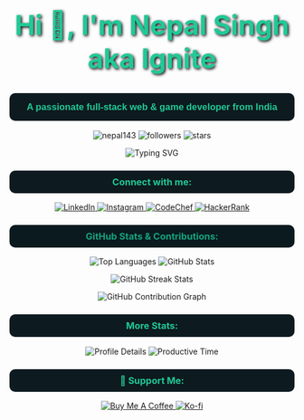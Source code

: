 <!-- Header with Cool GIF -->
<h1 align="center" style="font-size: 48px; color: #20c997; text-shadow: 2px 2px 5px #000;">
  Hi 👋, I'm Nepal Singh aka Ignite
</h1>
<h3 align="center" style="font-family: 'Arial', sans-serif; background-color: #0d1a1f; padding: 15px; border-radius: 10px; color: #20c997;">
  A passionate full-stack web & game developer from India
</h3>

<p align="center">
  <img src="https://komarev.com/ghpvc/?username=nepal143&label=Profile%20views&color=20c997&style=flat" alt="nepal143" />
  <img src="https://img.shields.io/github/followers/nepal143?label=Follow%20Me&color=20c997&style=flat-square" alt="followers">
  <img src="https://img.shields.io/github/stars/nepal143?label=Stars&color=20c997&style=flat-square" alt="stars">
</p>

<div align="center">
  <img src="https://readme-typing-svg.herokuapp.com?font=Fira+Code&color=%2320C997&size=22&center=true&vCenter=true&width=550&lines=React+Developer;Node.js+Enthusiast;Full+Stack+Expert;Game+Developer;Always+Learning;Exploring+AI+%26+VR" alt="Typing SVG" />
</div>

<h3 align="center" style="background-color: #0d1a1f; padding: 10px; border-radius: 10px; color: #20c997;">
  Connect with me:
</h3>
<p align="center">
  <a href="https://linkedin.com/in/nepal-singh-580b45249" target="_blank">
    <img src="https://img.shields.io/badge/LinkedIn-%230077B5.svg?style=for-the-badge&logo=linkedin&logoColor=white" alt="LinkedIn">
  </a>
  <a href="https://instagram.com/ignite_ns" target="_blank">
    <img src="https://img.shields.io/badge/Instagram-%23E4405F.svg?style=for-the-badge&logo=instagram&logoColor=white" alt="Instagram">
  </a>
  <a href="https://www.codechef.com/users/ignite_n" target="_blank">
    <img src="https://img.shields.io/badge/CodeChef-brown?style=for-the-badge&logo=codechef&logoColor=white" alt="CodeChef">
  </a>
  <a href="https://www.hackerrank.com/nepalsss007" target="_blank">
    <img src="https://img.shields.io/badge/HackerRank-green?style=for-the-badge&logo=hackerrank&logoColor=white" alt="HackerRank">
  </a>
</p>


<h3 align="center" style="background-color: #0a1a1f; padding: 10px; border-radius: 10px; color: #14a37f;">GitHub Stats & Contributions:</h3>
<p align="center">
  <img src="https://github-readme-stats.vercel.app/api/top-langs?username=nepal143&show_icons=true&locale=en&layout=compact&bg_color=0a1a1f&title_color=14a37f&text_color=ffffff&icon_color=14a37f&hide_border=true" alt="Top Languages"/>
  <img src="https://github-readme-stats.vercel.app/api?username=nepal143&show_icons=true&locale=en&bg_color=0a1a1f&title_color=14a37f&text_color=ffffff&icon_color=14a37f&hide_border=true" alt="GitHub Stats"/>
</p>
<div align="center">
  <img src="https://github-readme-streak-stats.herokuapp.com/?user=nepal143&theme=dark&background=0a1a1f&stroke=14a37f&ring=14a37f&fire=14a37f&currStreakNum=ffffff&sideNums=ffffff&currStreakLabel=14a37f&sideLabels=14a37f&dates=ffffff" alt="GitHub Streak Stats"/>
</div>
<p align="center">
  <img src="https://github-readme-activity-graph.vercel.app/graph?username=nepal143&custom_title=Nepal's%20Contribution%20Graph&bg_color=0a1a1f&color=14a37f&line=14a37f&point=ffffff&area=true&hide_border=true" alt="GitHub Contribution Graph"/>
</p>
<h3 align="center" style="background-color: #0d1a1f; padding: 10px; border-radius: 10px; color: #20c997;">
  More Stats:
</h3>
<p align="center">
  <img src="https://github-profile-summary-cards.vercel.app/api/cards/profile-details?username=nepal143&theme=github_dark" alt="Profile Details">
  <img src="https://github-profile-summary-cards.vercel.app/api/cards/productive-time?username=nepal143&theme=github_dark" alt="Productive Time">
</p>

<h3 align="center" style="background-color: #0d1a1f; padding: 10px; border-radius: 10px; color: #20c997;">
  💖 Support Me:
</h3>
<p align="center">
  <a href="https://www.buymeacoffee.com/nepalsss00a" target="_blank">
    <img src="https://img.shields.io/badge/Buy_Me_A_Coffee-%23FFDD00.svg?style=for-the-badge&logo=buy-me-a-coffee&logoColor=black" alt="Buy Me A Coffee">
  </a>
  <a href="https://ko-fi.com/nepalsss007" target="_blank">
    <img src="https://img.shields.io/badge/Kofi-%23FF5E5B.svg?style=for-the-badge&logo=ko-fi&logoColor=white" alt="Ko-fi">
  </a>
</p>
